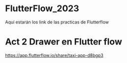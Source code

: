# FlutterFlow_2023
Aquí estarán los link de las practicas de Flutterflow

# Act 2 Drawer en Flutter flow
https://app.flutterflow.io/share/taxi-app-d8bgp3
